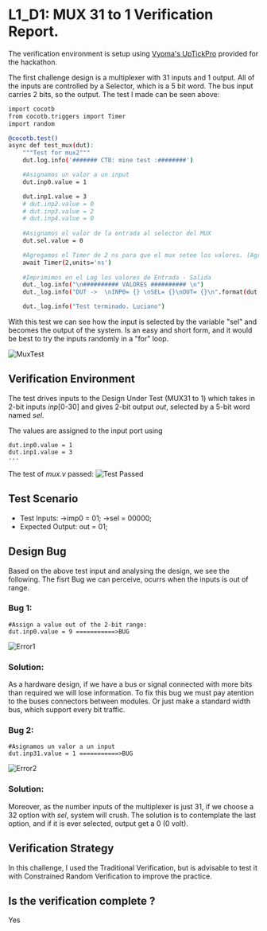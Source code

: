# L1_D1: MUX 31 to 1 Verification Report.
The verification environment is setup using [Vyoma's UpTickPro](https://vyomasystems.com) provided for the hackathon.

The first challenge design is a multiplexer with 31 inputs and 1 output. All of the inputs are controlled by a Selector, which is a 5 bit word. The bus input carries 2 bits, so the output. The test I made can be seen above:

```sh
import cocotb
from cocotb.triggers import Timer
import random

@cocotb.test()
async def test_mux(dut):
    """Test for mux2"""
    dut.log.info('####### CTB: mine test :########')

    #Asignamos un valor a un input
    dut.inp0.value = 1

    dut.inp1.value = 3
    # dut.inp2.value = 0
    # dut.inp3.value = 2
    # dut.inp4.value = 0
    
    #Asignamos el valor de la entrada al selector del MUX
    dut.sel.value = 0

    #Agregamos el Timer de 2 ns para que el mux setee los valores. (Agregar sino no funciona.)
    await Timer(2,units='ns')
    
    #Imprimimos en el Log los valores de Entrada - Salida
    dut._log.info("\n########## VALORES ########## \n")
    dut._log.info("DUT ->  \nINP0= {} \nSEL= {}\nOUT= {}\n".format(dut.inp0.value, dut.sel.value, dut.out.value))

    dut._log.info("Test terminado. Luciano")
```

With this test we can see how the input is selected by the variable "sel" and becomes the output of the system. Is an easy and short form, and it would be best to try the inputs randomly in a "for" loop.

![MuxTest](https://i.imgur.com/JY2XaXA.png)

## Verification Environment

 The test drives inputs to the Design Under Test (MUX31 to 1) which takes in 2-bit inputs *inp*[0-30] and gives 2-bit output *out*, selected by a 5-bit word named *sel*.

The values are assigned to the input port using 
```
dut.inp0.value = 1
dut.inp1.value = 3
···
```
The test of *mux.v* passed:
![Test Passed](https://i.imgur.com/7LFqt9F.png)

## Test Scenario
- Test Inputs: 
    ->imp0 = 01; 
    ->sel = 00000;
- Expected Output: out = 01;

## Design Bug
Based on the above test input and analysing the design, we see the following. The fisrt Bug we can perceive, ocurrs when the inputs is out of range.
### Bug 1: 
```
#Assign a value out of the 2-bit range:
dut.inp0.value = 9 ===========>BUG
```
![Error1](https://i.imgur.com/QWxp0Tz.png)
### Solution:
As a hardware design, if we have a bus or signal connected with more bits than required we will lose information. To fix this bug we must pay atention to the buses connectors between modules. Or just make a standard width bus, which support every bit traffic.

### Bug 2:
```
#Asignamos un valor a un input
dut.inp31.value = 1 ===========>BUG
```
![Error2](https://i.imgur.com/2ztcLV9.png)
### Solution:
Moreover, as the number inputs of the multiplexer is just 31, if we choose a 32 option with *sel*, system will crush. The solution is to contemplate the last option, and if it is ever selected, output get a 0 (0 volt).

## Verification Strategy
In this challenge, I used the Traditional Verification, but is advisable to test it with Constrained Random Verification to improve the practice.

## Is the verification complete ?
Yes
